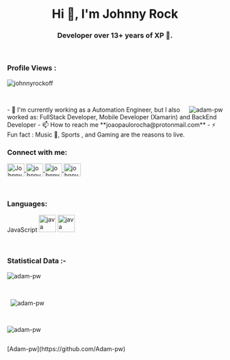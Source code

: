 <h1 align="center">Hi 👋, I'm Johnny Rock</h1>
<h3 align="center">Developer over 13+ years of XP 🌟.</h3>

<br>

<p align="right">
    <h3>Profile Views : </h3>
    <img src="https://komarev.com/ghpvc/?username=johnnyrockoff&label=Profile%20Views&color=0e75b6&style=flat" alt="johnnyrockoff" />
</p>

<br>
<p>
   <img align="right" src="https://github.com/Adam-pw/Adam-pw/blob/main/animation_500_kxa883sd.gif" alt="adam-pw" />
</p>
- 🌱 I'm currently working as a Automation Engineer, but I also worked as: FullStack Developer, Mobile Developer (Xamarin) and BackEnd Developer 
- 📫 How to reach me **joaopaulorocha@protonmail.com** 
- ⚡ Fun fact : Music 🎵, Sports , and Gaming are the reasons to live. <br>

<h3 align="left">Connect with me:</h3>

<p align="left">
   <a href="https://www.linkedin.com/in/joão-paulo-denobile-da-rocha/" target="blank">
   <img align="center" src="https://raw.githubusercontent.com/rahuldkjain/github-profile-readme-generator/master/src/images/icons/Social/linked-in-alt.svg" alt="Johnny Rock" height="30" width="40" />
   </a>
   <a href="https://instagram.com/johnnyrockoff" target="blank">
   <img align="center" src="https://raw.githubusercontent.com/rahuldkjain/github-profile-readme-generator/master/src/images/icons/Social/instagram.svg" alt="johnnyrockoff" height="30" width="40" />
   </a>
   <a href="https://www.hackerrank.com/johnnyrockoff" target="blank">
   <img align="center" src="https://raw.githubusercontent.com/rahuldkjain/github-profile-readme-generator/master/src/images/icons/Social/hackerrank.svg" alt="johnnyrockoff" height="30" width="40" />
   </a>
   <a href="https://twitter.com/johnnyrockoff" target="blank">
   <img align="center" src="https://raw.githubusercontent.com/rahuldkjain/github-profile-readme-generator/master/src/images/icons/Social/twitter.svg" alt="johnnyrockoff" height="30" width="40" />
   </a>
</p>

<br>

<h3 align="left">Languages:</h3>

<p align="left">
    <label> JavaScript
        <img src="https://user-images.githubusercontent.com/3978637/211089737-a43f8b1b-043b-4767-add5-55f3a3621733.png" alt="java" width="40" height="40" />
    </label>
    <a href="https://www.java.com" target="_blank" rel="noreferrer">
        <img src="https://user-images.githubusercontent.com/3978637/211089737-a43f8b1b-043b-4767-add5-55f3a3621733.png" alt="java" width="40" height="40" />
    </a>
</p>
<br>
<h3>Statistical Data :-</h3>
<p>
   <img align="center" src="https://github-readme-stats.vercel.app/api/top-langs?username=adam-pw&show_icons=true&locale=en&bg_color=0d1117&text_color=ffffff&layout=compact" alt="adam-pw" bg_color=#808080 />
</p>
<br>
<p>&nbsp; <img align="center" src="https://github-readme-stats.vercel.app/api?username=adam-pw&show_icons=true&locale=en&bg_color=0d1117&text_color=ffffff&repo=convoychat" alt="adam-pw" /></p>
<br>
<p>
   <img align="center" src="https://github-readme-streak-stats.herokuapp.com/?user=Adam-pw&theme=dark&background=0d1117&date_format=M%20j%5B%2C%20Y%5D" alt="adam-pw" />
</p>
<p align="left">
   <a href="https://twitter.com/" target="blank">
   <img src="https://img.shields.io/twitter/follow/?logo=twitter&style=for-the-badge" alt="" />
   </a>
</p>
[Adam-pw](https://github.com/Adam-pw)
